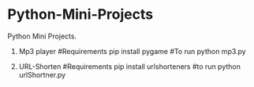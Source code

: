 # Python-Mini-Projects
Python Mini Projects.
1. Mp3 player
  #Requirements
  pip install pygame
  #To run
  python mp3.py

2. URL-Shorten
  #Requirements
  pip install urlshorteners
  #to run
  python urlShortner.py
